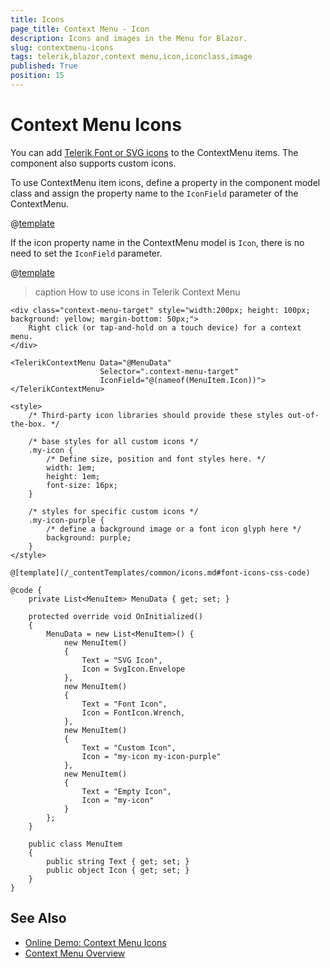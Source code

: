 ```yaml
---
title: Icons
page_title: Context Menu - Icon
description: Icons and images in the Menu for Blazor.
slug: contextmenu-icons
tags: telerik,blazor,context menu,icon,iconclass,image
published: True
position: 15
---
```


# Context Menu Icons

You can add [Telerik Font or SVG icons](slug://common-features-icons) to the ContextMenu items. The component also supports custom icons.

To use ContextMenu item icons, define a property in the component model class and assign the property name to the `IconField` parameter of the ContextMenu.

@[template](/_contentTemplates/common/icons.md#icon-property-supported-types)

If the icon property name in the ContextMenu model is `Icon`, there is no need to set the `IconField` parameter.

@[template](/_contentTemplates/common/icons.md#font-icons-css-note)

>caption How to use icons in Telerik Context Menu

````RAZOR
<div class="context-menu-target" style="width:200px; height: 100px; background: yellow; margin-bottom: 50px;">
    Right click (or tap-and-hold on a touch device) for a context menu.
</div>

<TelerikContextMenu Data="@MenuData"
                    Selector=".context-menu-target"
                    IconField="@(nameof(MenuItem.Icon))">
</TelerikContextMenu>

<style>
    /* Third-party icon libraries should provide these styles out-of-the-box. */

    /* base styles for all custom icons */
    .my-icon {
        /* Define size, position and font styles here. */
        width: 1em;
        height: 1em;
        font-size: 16px;
    }

    /* styles for specific custom icons */
    .my-icon-purple {
        /* define a background image or a font icon glyph here */
        background: purple;
    }
</style>

@[template](/_contentTemplates/common/icons.md#font-icons-css-code)

@code {
    private List<MenuItem> MenuData { get; set; }

    protected override void OnInitialized()
    {
        MenuData = new List<MenuItem>() {
            new MenuItem()
            {
                Text = "SVG Icon",
                Icon = SvgIcon.Envelope
            },
            new MenuItem()
            {
                Text = "Font Icon",
                Icon = FontIcon.Wrench,
            },
            new MenuItem()
            {
                Text = "Custom Icon",
                Icon = "my-icon my-icon-purple"
            },
            new MenuItem()
            {
                Text = "Empty Icon",
                Icon = "my-icon"
            }
        };
    }

    public class MenuItem
    {
        public string Text { get; set; }
        public object Icon { get; set; }
    }
}
````

## See Also

* [Online Demo: Context Menu Icons](https://demos.telerik.com/blazor-ui/contextmenu/icons)
* [Context Menu Overview](slug://contextmenu-overview)
